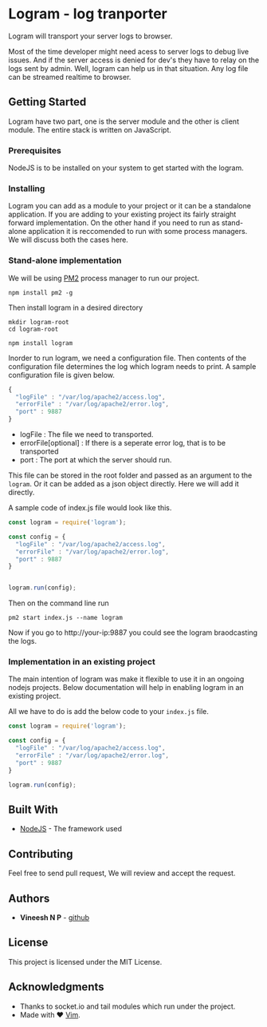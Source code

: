 # Logram - log tranporter
Logram will transport your server logs to browser.

Most of the time developer might need acess to server logs to debug live issues. And if the server access is denied for dev's they 
have to relay on the logs sent by admin. Well, logram can help us in that situation. Any log file can be streamed realtime to browser.

## Getting Started

Logram have two part, one is the server module and the other is client module. The entire stack is written on JavaScript.

### Prerequisites

NodeJS is to be installed on your system to get started with the logram.


### Installing

Logram you can add as a module to your project or it can be a standalone application. If you are adding to your existing project its fairly straight forward implementation. On the other hand if you need to run as stand-alone application it is reccomended to run with some process managers.
We will discuss both the cases here.

### Stand-alone implementation
We will be using [PM2](http://pm2.keymetrics.io/) process manager to run our project.

```
npm install pm2 -g 
```

Then install logram in a desired directory
```
mkdir logram-root
cd logram-root

npm install logram
```
Inorder to run logram, we need a configuration file. Then contents of the configuration file determines the log which logram needs to print. A sample configuration file is given below.

```js
{
  "logFile" : "/var/log/apache2/access.log",
  "errorFile" : "/var/log/apache2/error.log",
  "port" : 9887
}

```
* logFile : The file we need to transported.
* errorFile[optional] : If there is a seperate error log, that is to be transported
* port : The port at which the server should run.

This file can be stored in the root folder and passed as an argument to the `logram`. Or it can be 
added as a json object directly. Here we will add it directly.

A sample code of index.js file would look like this.

```js
const logram = require('logram');

const config = {
  "logFile" : "/var/log/apache2/access.log",
  "errorFile" : "/var/log/apache2/error.log",
  "port" : 9887
}


logram.run(config);

```

Then on the command line run
```
pm2 start index.js --name logram

```

Now if you go to http://your-ip:9887 you could see the logram braodcasting the logs.

### Implementation in an existing project

The main intention of logram was make it flexible to use it in an ongoing nodejs projects. Below documentation will help in enabling logram in an existing project.

All we have to do is add the below code to your `index.js` file.

```js
const logram = require('logram');

const config = {
  "logFile" : "/var/log/apache2/access.log",
  "errorFile" : "/var/log/apache2/error.log",
  "port" : 9887
}

logram.run(config);

```

## Built With

* [NodeJS](https://nodejs.org/) - The framework used

## Contributing

Feel free to send pull request, We will review and accept the request.


## Authors

* **Vineesh N P** - [github](https://github.com/vineeshnp)


## License

This project is licensed under the MIT License.

## Acknowledgments

* Thanks to socket.io and tail modules which run under the project.
* Made with ❤ [Vim](http://www.vim.org/). 
